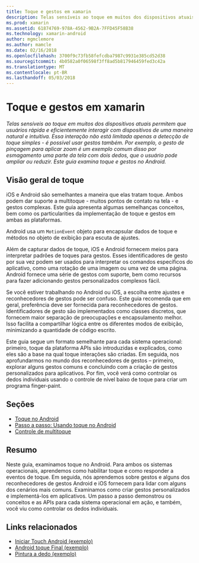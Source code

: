 ```yaml
---
title: Toque e gestos em xamarin
description: Telas sensíveis ao toque em muitos dos dispositivos atuais permitem que usuários rápida e eficientemente interagir com dispositivos de uma maneira natural e intuitiva. Essa interação não está limitada apenas a detecção de toque simples - é possível usar gestos também. Por exemplo, o gesto de pinçagem para aplicar zoom é um exemplo comum disso por esmagamento uma parte da tela com dois dedos, que o usuário pode ampliar ou reduzir. Este guia examina toque e gestos no Android.
ms.prod: xamarin
ms.assetid: 61874769-978A-4562-9B2A-7FFD45F58B38
ms.technology: xamarin-android
author: mgmclemore
ms.author: mamcle
ms.date: 02/16/2018
ms.openlocfilehash: 3700f9c73fb58fefcdba7987c9931e385cd52d38
ms.sourcegitcommit: 4b0582a0f06598f3ff8ad5b817946459fed3c42a
ms.translationtype: MT
ms.contentlocale: pt-BR
ms.lasthandoff: 05/03/2018
---
```

# <a name="touch-and-gestures-in-xamarinandroid"></a>Toque e gestos em xamarin

_Telas sensíveis ao toque em muitos dos dispositivos atuais permitem que usuários rápida e eficientemente interagir com dispositivos de uma maneira natural e intuitiva. Essa interação não está limitada apenas a detecção de toque simples - é possível usar gestos também. Por exemplo, o gesto de pinçagem para aplicar zoom é um exemplo comum disso por esmagamento uma parte da tela com dois dedos, que o usuário pode ampliar ou reduzir. Este guia examina toque e gestos no Android._

## <a name="touch-overview"></a>Visão geral de toque

iOS e Android são semelhantes a maneira que elas tratam toque. Ambos podem dar suporte a multitoque - muitos pontos de contato na tela - e gestos complexas. Este guia apresenta algumas semelhanças conceitos, bem como os particularities da implementação de toque e gestos em ambas as plataformas.

Android usa um `MotionEvent` objeto para encapsular dados de toque e métodos no objeto de exibição para escuta de ajustes.

Além de capturar dados de toque, iOS e Android fornecem meios para interpretar padrões de toques para gestos. Esses identificadores de gesto por sua vez podem ser usados para interpretar os comandos específicos do aplicativo, como uma rotação de uma imagem ou uma vez de uma página. Android fornece uma série de gestos com suporte, bem como recursos para fazer adicionando gestos personalizados complexos fácil.

Se você estiver trabalhando no Android ou iOS, a escolha entre ajustes e reconhecedores de gestos pode ser confuso. Este guia recomenda que em geral, preferência deve ser fornecida para reconhecedores de gestos. Identificadores de gesto são implementados como classes discretos, que fornecem maior separação de preocupações e encapsulamento melhor. Isso facilita a compartilhar lógica entre os diferentes modos de exibição, minimizando a quantidade de código escrito.

Este guia segue um formato semelhante para cada sistema operacional: primeiro, toque da plataforma APIs são introduzidas e explicados, como eles são a base na qual toque interações são criadas. Em seguida, nos aprofundarmos no mundo dos reconhecedores de gestos – primeiro, explorar alguns gestos comuns e concluindo com a criação de gestos personalizados para aplicativos. Por fim, você verá como controlar os dedos individuais usando o controle de nível baixo de toque para criar um programa finger-paint.

## <a name="sections"></a>Seções

-  [Toque no Android](~/android/app-fundamentals/touch/android-touch-walkthrough.md)
-  [Passo a passo: Usando toque no Android](~/android/app-fundamentals/touch/android-touch-walkthrough.md)
-  [Controle de multitoque](touch-tracking.md)

## <a name="summary"></a>Resumo

Neste guia, examinamos toque no Android. Para ambos os sistemas operacionais, aprendemos como habilitar toque e como responder a eventos de toque. Em seguida, nós aprendemos sobre gestos e alguns dos reconhecedores de gestos Android e iOS fornecem para lidar com alguns dos cenários mais comuns. Examinamos como criar gestos personalizados e implementá-los em aplicativos. Um passo a passo demonstrou os conceitos e as APIs para cada sistema operacional em ação, e também, você viu como controlar os dedos individuais.



## <a name="related-links"></a>Links relacionados

- [Iniciar Touch Android (exemplo)](https://developer.xamarin.com/samples/monodroid/ApplicationFundamentals/Touch_start)
- [Android toque Final (exemplo)](https://developer.xamarin.com/samples/monodroid/ApplicationFundamentals/Touch_final)
- [Pintura a dedo (exemplo)](https://developer.xamarin.com/samples/monodroid/ApplicationFundamentals/FingerPaint)
